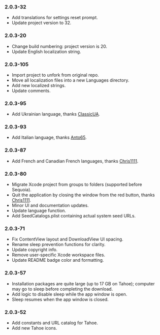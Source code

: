 ### 2.0.3-32

- Add translations for settings reset prompt.
- Update project version to 32.

### 2.0.3-20

- Change build numbering: project version is 20.
- Update English localization string.

### 2.0.3-105

- Import project to unfork from original repo. 
- Move all localization files into a new Languages directory.
- Add new localized strings.
- Update comments.

### 2.0.3-95

- Add Ukrainian language, thanks [ClassicUA](https://github.com/ClassicUA).

### 2.0.3-93

- Add Italian language, thanks [Anto65](https://github.com/antuneddu).

### 2.0.3-87

- Add French and Canadian French languages, thanks [Chris1111](https://github.com/chris1111). 

### 2.0.3-80

- Migrate Xcode project from groups to folders (supported before Sequoia).
- Quit the application by closing the window from the red button, thanks [Chris1111](https://github.com/chris1111). 
- Minor UI and documentation updates.
- Update language function.
- Add SeedCatalogs.plist containing actual system seed URLs.

### 2.0.3-71

- Fix ContentView layout and DownloadView UI spacing.
- Rename sleep prevention functions for clarity.
- Update copyright info.
- Remove user-specific Xcode workspace files.
- Update README badge color and formatting.

### 2.0.3-57

- Installation packages are quite large (up to 17 GB on Tahoe); computer may go to sleep before completing the download.
- Add logic to disable sleep while the app window is open.
- Sleep resumes when the app window is closed.

### 2.0.3-52

- Add constants and URL catalog for Tahoe.
- Add new Tahoe icons.
